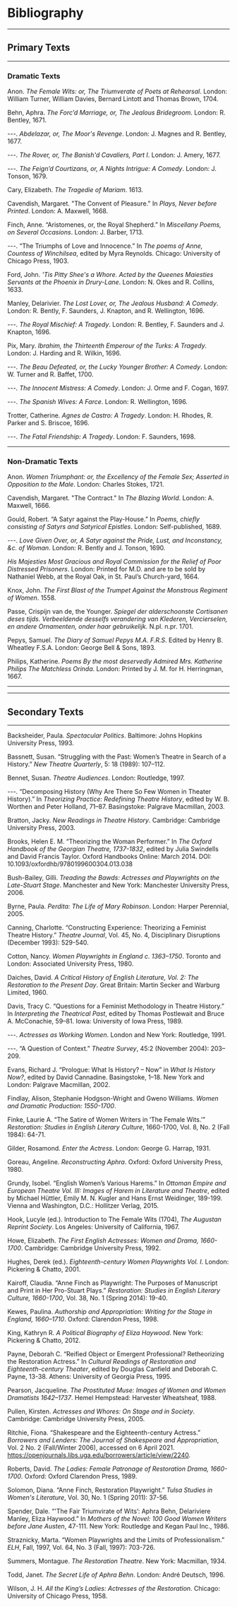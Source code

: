 # Bibliography
---

## Primary Texts
---
### Dramatic Texts

  Anon. _The Female Wits: or, The Triumverate of Poets at Rehearsal_. London: William Turner, William Davies, Bernard Lintott and Thomas Brown, 1704.

  Behn, Aphra. _The Forc’d Marriage, or, The Jealous Bridegroom_. London: R. Bentley, 1671.

  ---. _Abdelazar, or, The Moor's Revenge_. London: J. Magnes and R. Bentley, 1677.

  ---. _The Rover, or, The Banish'd Cavaliers, Part I_. London: J. Amery, 1677.

  ---. _The Feign’d Courtizans, or, A Nights Intrigue: A Comedy_. London: J. Tonson, 1679.

  Cary, Elizabeth. _The Tragedie of Mariam_. 1613.

  Cavendish, Margaret. "The Convent of Pleasure." In _Plays, Never before Printed_. London: A. Maxwell, 1668.

  Finch, Anne. “Aristomenes, or, the Royal Shepherd.” In _Miscellany Poems, on Several Occasions_. London: J. Barber, 1713.

  ---. “The Triumphs of Love and Innocence.” In _The poems of Anne, Countess of Winchilsea_, edited by Myra Reynolds. Chicago: University of Chicago Press, 1903.

  Ford, John. _'Tis Pitty Shee's a Whore. Acted by the Queenes Maiesties Servants at the Phoenix in Drury-Lane_. London: N. Okes and R. Collins, 1633.

  Manley, Delarivier. _The Lost Lover, or, The Jealous Husband: A Comedy_. London: R. Bently, F. Saunders, J. Knapton, and R. Wellington, 1696.

  ---. _The Royal Mischief: A Tragedy_. London: R. Bentley, F. Saunders and J. Knapton, 1696.

  Pix, Mary. _Ibrahim, the Thirteenth Emperour of the Turks: A Tragedy_. London: J. Harding and R. Wilkin, 1696.

  ---. _The Beau Defeated, or, the Lucky Younger Brother: A Comedy_. London: W. Turner and R. Baffet, 1700.

  ---. _The Innocent Mistress: A Comedy_. London: J. Orme and F. Cogan, 1697.

  ---. _The Spanish Wives: A Farce_. London: R. Wellington, 1696.

  Trotter, Catherine. _Agnes de Castro: A Tragedy_. London: H. Rhodes, R. Parker and S. Briscoe, 1696.

  ---. _The Fatal Friendship: A Tragedy_. London: F. Saunders, 1698.

  ---
### Non-Dramatic Texts

  Anon. _Women Triumphant: or, the Excellency of the Female Sex; Asserted in Opposition to the Male_. London: Charles Stokes, 1721.
  
  Cavendish, Margaret. "The Contract." In _The Blazing World_. London: A. Maxwell, 1666.

  Gould, Robert. “A Satyr against the Play-House.” In _Poems, chiefly consisting of Satyrs and Satyrical Epistles_. London: Self-published, 1689.

  ---. _Love Given Over, or, A Satyr against the Pride, Lust, and Inconstancy, &c. of Woman_. London: R. Bently and J. Tonson, 1690.

  _His Majesties Most Gracious and Royal Commission for the Relief of Poor Distressed Prisoners_. London: Printed for M.D. and are to be sold by Nathaniel Webb, at the Royal Oak, in St. Paul’s Church-yard, 1664.

  Knox, John. _The First Blast of the Trumpet Against the Monstrous Regiment of Women_. 1558.

  Passe, Crispijn van de, the Younger. _Spiegel der alderschoonste Cortisanen deses tijds. Verbeeldende desselfs verandering van Klederen, Vercierselen, en andere Ornamenten, onder haar gebruikelijk_. N.pl. n.pr. 1701.

  Pepys, Samuel. _The Diary of Samuel Pepys M.A. F.R.S_. Edited by Henry B. Wheatley F.S.A. London: George Bell & Sons, 1893.

  Philips, Katherine. _Poems By the most deservedly Admired Mrs. Katherine Philips The Matchless Orinda_. London: Printed by J. M. for H. Herringman, 1667.

---
---
## Secondary Texts
---
  Backsheider, Paula. _Spectacular Politics_. Baltimore: Johns Hopkins University Press, 1993.

  Bassnett, Susan. “Struggling with the Past: Women’s Theatre in Search of a History.” _New Theatre Quarterly_, 5: 18 (1989): 107–112.

  Bennet, Susan. _Theatre Audiences_. London: Routledge, 1997.

  ---. “Decomposing History (Why Are There So Few Women in Theater History).” In _Theorizing Practice: Redefining Theatre History_, edited by W. B. Worthen and Peter Holland, 71–87. Basingstoke: Palgrave Macmillan, 2003.

  Bratton, Jacky. _New Readings in Theatre History_. Cambridge: Cambridge University Press, 2003.

  Brooks, Helen E. M. “Theorizing the Woman Performer.” In _The Oxford Handbook of the Georgian Theatre, 1737-1832_, edited by Julia Swindells and David Francis Taylor. Oxford Handbooks Online: March 2014. DOI: 10.1093/oxfordhb/9780199600304.013.038

  Bush-Bailey, Gilli. _Treading the Bawds: Actresses and Playwrights on the Late-Stuart Stage_. Manchester and New York: Manchester University Press, 2006.

  Byrne, Paula. _Perdita: The Life of Mary Robinson_. London: Harper Perennial, 2005.

  Canning, Charlotte. “Constructing Experience: Theorizing a Feminist Theatre History.” _Theatre Journal_, Vol. 45, No. 4, Disciplinary Disruptions (December 1993): 529-540.

  Cotton, Nancy. _Women Playwrights in England c. 1363–1750_. Toronto and London: Associated University Press, 1980.

  Daiches, David. _A Critical History of English Literature, Vol. 2: The Restoration to the Present Day_. Great Britain: Martin Secker and Warburg Limited, 1960.

  Davis, Tracy C. “Questions for a Feminist Methodology in Theatre History.” In _Interpreting the Theatrical Past_, edited by Thomas Postlewait and Bruce A. McConachie, 59–81. Iowa: University of Iowa Press, 1989.

  ---. _Actresses as Working Women_. London and New York: Routledge, 1991.

  ---. “A Question of Context.” _Theatre Survey_, 45:2 (November 2004): 203–209.

  Evans, Richard J. “Prologue: What Is History? – Now” in _What Is History Now?_, edited by David Cannadine. Basingstoke, 1–18. New York and London: Palgrave Macmillan, 2002.

  Findlay, Alison, Stephanie Hodgson-Wright and Gweno Williams. _Women and Dramatic Production: 1550-1700_.

  Finke, Laurie A. “The Satire of Women Writers in ‘The Female Wits.’” _Restoration: Studies in English Literary Culture_, 1660-1700, Vol. 8, No. 2 (Fall 1984): 64-71.

  Gilder, Rosamond. _Enter the Actress_. London: George G. Harrap, 1931.

  Goreau, Angeline. _Reconstructing Aphra_. Oxford: Oxford University Press, 1980.

  Grundy, Isobel. “English Women’s Various Harems.” In _Ottoman Empire and European Theatre Vol. III: Images of Harem in Literature and Theatre_, edited by Michael Hüttler, Emily M. N. Kugler and Hans Ernst Weidinger, 189-199. Vienna and Washington, D.C.: Hollitzer Verlag, 2015.

  Hook, Lucyle (ed.). Introduction to The Female Wits (1704), _The Augustan Reprint Society_. Los Angeles: University of California, 1967.

  Howe, Elizabeth. _The First English Actresses: Women and Drama, 1660-1700_. Cambridge: Cambridge University Press, 1992.

  Hughes, Derek (ed.). _Eighteenth-century Women Playwrights Vol. I_. London: Pickering & Chatto, 2001.

  Kairoff, Claudia. “Anne Finch as Playwright: The Purposes of Manuscript and Print in Her Pro-Stuart Plays.” _Restoration: Studies in English Literary Culture, 1660-1700_, Vol. 38, No. 1 (Spring 2014): 19-40.

  Kewes, Paulina. _Authorship and Appropriation: Writing for the Stage in England, 1660–1710_. Oxford: Clarendon Press, 1998.

  King, Kathryn R. _A Political Biography of Eliza Haywood_. New York: Pickering & Chatto, 2012.

  Payne, Deborah C. “Reified Object or Emergent Professional? Retheorizing the Restoration Actress.” In _Cultural Readings of Restoration and Eighteenth-century Theater_, edited by Douglas Canfield and Deborah C. Payne, 13-38. Athens: University of Georgia Press, 1995.

  Pearson, Jacqueline. _The Prostituted Muse: Images of Women and Women Dramatists 1642–1737_. Hemel Hempstead: Harvester Wheatsheaf, 1988.

  Pullen, Kirsten. _Actresses and Whores: On Stage and in Society_. Cambridge: Cambridge University Press, 2005.

  Ritchie, Fiona. “Shakespeare and the Eighteenth-century Actress.” _Borrowers and Lenders: The Journal of Shakespeare and Appropriation_, Vol. 2 No. 2 (Fall/Winter 2006), accessed on 6 April 2021. https://openjournals.libs.uga.edu/borrowers/article/view/2240.

  Roberts, David. _The Ladies: Female Patronage of Restoration Drama, 1660-1700_. Oxford: Oxford Clarendon Press, 1989.

  Solomon, Diana. “Anne Finch, Restoration Playwright.” _Tulsa Studies in Women's Literature_, Vol. 30, No. 1 (Spring 2011): 37-56.

  Spender, Dale. “'The Fair Triumvirate of Wits’: Aphra Behn, Delariviere Manley, Eliza Haywood.” In _Mothers of the Novel: 100 Good Women Writers before Jane Austen_, 47-111. New York: Routledge and Kegan Paul Inc., 1986.

  Straznicky, Marta. “Women Playwrights and the Limits of Professionalism.” _ELH_, Fall, 1997, Vol. 64, No. 3 (Fall, 1997): 703-726.

  Summers, Montague. _The Restoration Theatre_. New York: Macmillan, 1934.

  Todd, Janet. _The Secret Life of Aphra Behn_. London: André Deutsch, 1996.

  Wilson, J. H. _All the King’s Ladies: Actresses of the Restoration_. Chicago: University of Chicago Press, 1958.
